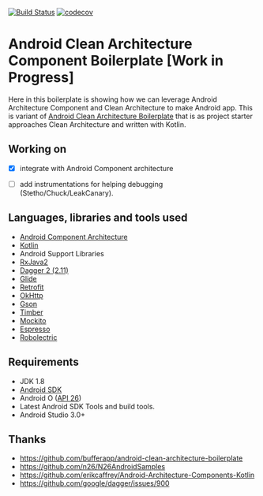 [![Build Status](https://travis-ci.org/lekaha/android-clean-architecture-component-boilerplate.svg?branch=master)](https://travis-ci.org/lekaha/android-clean-architecture-component-boilerplate) [![codecov](https://codecov.io/gh/lekaha/android-clean-architecture-component-boilerplate/branch/master/graph/badge.svg)](https://codecov.io/gh/lekaha/android-clean-architecture-component-boilerplate)

# Android Clean Architecture Component Boilerplate [Work in Progress]

Here in this boilerplate is showing how we can leverage Android Architecture Component and Clean Architecture to make Android app. 
This is variant of [Android Clean Architecture Boilerplate](https://github.com/bufferapp/android-clean-architecture-boilerplate) that is as project starter approaches Clean Architecture and written with Kotlin.

## Working on
- [x] integrate with Android Component architecture 
- [ ] add instrumentations for helping debugging (Stetho/Chuck/LeakCanary). 


## Languages, libraries and tools used

* [Android Component Architecture](https://developer.android.com/topic/libraries/architecture/index.html)
* [Kotlin](https://kotlinlang.org/)
* Android Support Libraries
* [RxJava2](https://github.com/ReactiveX/RxJava/wiki/What's-different-in-2.0)
* [Dagger 2 (2.11)](https://github.com/google/dagger)
* [Glide](https://github.com/bumptech/glide)
* [Retrofit](http://square.github.io/retrofit/)
* [OkHttp](http://square.github.io/okhttp/)
* [Gson](https://github.com/google/gson)
* [Timber](https://github.com/JakeWharton/timber)
* [Mockito](http://site.mockito.org/)
* [Espresso](https://developer.android.com/training/testing/espresso/index.html)
* [Robolectric](http://robolectric.org/)

## Requirements

* JDK 1.8
* [Android SDK](https://developer.android.com/studio/index.html)
* Android O ([API 26](https://developer.android.com/preview/api-overview.html))
* Latest Android SDK Tools and build tools.
* Android Studio 3.0+

## Thanks

- https://github.com/bufferapp/android-clean-architecture-boilerplate
- https://github.com/n26/N26AndroidSamples
- https://github.com/erikcaffrey/Android-Architecture-Components-Kotlin
- https://github.com/google/dagger/issues/900